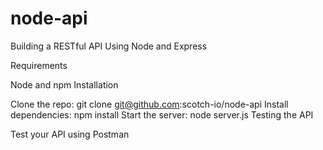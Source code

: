 # node-api
Building a RESTful API Using Node and Express 

Requirements

Node and npm
Installation

Clone the repo: git clone git@github.com:scotch-io/node-api
Install dependencies: npm install
Start the server: node server.js
Testing the API

Test your API using Postman
